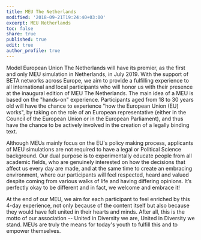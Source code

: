 ```yaml
---
title: MEU The Netherlands
modified: '2018-09-21T19:24:40+03:00'
excerpt: MEU Netherlands
toc: false
share: true
published: true
edit: true
author_profile: true
---
```

Model European Union The Netherlands will have its premier, as the first and only MEU simulation in Netherlands, in July 2019. With the support of BETA networks across Europe, we aim to provide a fulfilling experience to all international and local participants who will honor us with their presence at the inaugural edition of MEU The Netherlands. The main idea of a MEU is based on the "hands-on" experience. Participants aged from 18 to 30 years old will have the chance to experience "how the European Union (EU) works", by taking on the role of an European representative (either in the Council of the European Union or in the European Parliament), and thus have the chance to be actively involved in the creation of a legally binding text.

Although MEUs mainly focus on the EU's policy making process, applicants of MEU simulations are not required to have a legal or Political Science background. Our dual purpose is to experimentally educate people from all academic fields, who are genuinely interested on how the decisions that affect us every day are made, and at the same time to create an embracing environment, where our participants will feel respected, heard and valued despite coming from various walks of life and having differing opinions. It’s perfectly okay to be different and in fact, we welcome and embrace it!

At the end of our MEU, we aim for each participant to feel enriched by this 4-day experience, not only because of the content itself but also because they would have felt united in their hearts and minds. After all, this is the motto of our association -- United in Diversity we are, United in Diversity we stand. MEUs are truly the means for today's youth to fulfill this and to empower themselves.
